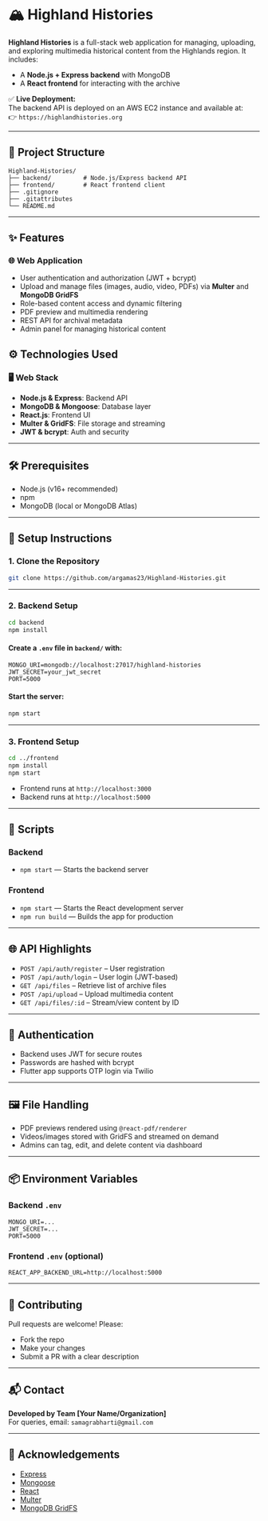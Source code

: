 # 🏔️ Highland Histories

**Highland Histories** is a full-stack web application for managing, uploading, and exploring multimedia historical content from the Highlands region. It includes:

- A **Node.js + Express backend** with MongoDB
- A **React frontend** for interacting with the archive


✅ **Live Deployment:**  
The backend API is deployed on an AWS EC2 instance and available at:  
👉 `https://highlandhistories.org`

---

## 📁 Project Structure

```
Highland-Histories/
├── backend/         # Node.js/Express backend API
├── frontend/        # React frontend client
├── .gitignore
├── .gitattributes
└── README.md
```

---

## ✨ Features

### 🌐 Web Application
- User authentication and authorization (JWT + bcrypt)
- Upload and manage files (images, audio, video, PDFs) via **Multer** and **MongoDB GridFS**
- Role-based content access and dynamic filtering
- PDF preview and multimedia rendering
- REST API for archival metadata
- Admin panel for managing historical content



## ⚙️ Technologies Used

### 🖥️ Web Stack
- **Node.js & Express**: Backend API
- **MongoDB & Mongoose**: Database layer
- **React.js**: Frontend UI
- **Multer & GridFS**: File storage and streaming
- **JWT & bcrypt**: Auth and security



---

## 🛠️ Prerequisites

- Node.js (v16+ recommended)
- npm
- MongoDB (local or MongoDB Atlas)


---

## 🚀 Setup Instructions

### 1. Clone the Repository

```bash
git clone https://github.com/argamas23/Highland-Histories.git
```

---

### 2. Backend Setup

```bash
cd backend
npm install
```

#### Create a `.env` file in `backend/` with:

```env
MONGO_URI=mongodb://localhost:27017/highland-histories
JWT_SECRET=your_jwt_secret
PORT=5000
```

#### Start the server:

```bash
npm start
```

---

### 3. Frontend Setup

```bash
cd ../frontend
npm install
npm start
```

- Frontend runs at `http://localhost:3000`
- Backend runs at `http://localhost:5000`

---


## 🔧 Scripts

### Backend
- `npm start` — Starts the backend server

### Frontend
- `npm start` — Starts the React development server
- `npm run build` — Builds the app for production

---

## 🌐 API Highlights

- `POST /api/auth/register` – User registration
- `POST /api/auth/login` – User login (JWT-based)
- `GET /api/files` – Retrieve list of archive files
- `POST /api/upload` – Upload multimedia content
- `GET /api/files/:id` – Stream/view content by ID

---

## 🔑 Authentication

- Backend uses JWT for secure routes
- Passwords are hashed with bcrypt
- Flutter app supports OTP login via Twilio

---

## 🖼️ File Handling

- PDF previews rendered using `@react-pdf/renderer`
- Videos/images stored with GridFS and streamed on demand
- Admins can tag, edit, and delete content via dashboard

---

## 📦 Environment Variables

### Backend `.env`
```
MONGO_URI=...
JWT_SECRET=...
PORT=5000
```

### Frontend `.env` (optional)
```
REACT_APP_BACKEND_URL=http://localhost:5000
```


---

## 🤝 Contributing

Pull requests are welcome! Please:

- Fork the repo
- Make your changes
- Submit a PR with a clear description

---

## 📬 Contact

**Developed by Team [Your Name/Organization]**  
For queries, email: `samagrabharti@gmail.com`

---

## 🙏 Acknowledgements

- [Express](https://expressjs.com/)
- [Mongoose](https://mongoosejs.com/)
- [React](https://reactjs.org/)
- [Multer](https://github.com/expressjs/multer)
- [MongoDB GridFS](https://www.mongodb.com/docs/manual/core/gridfs/)
